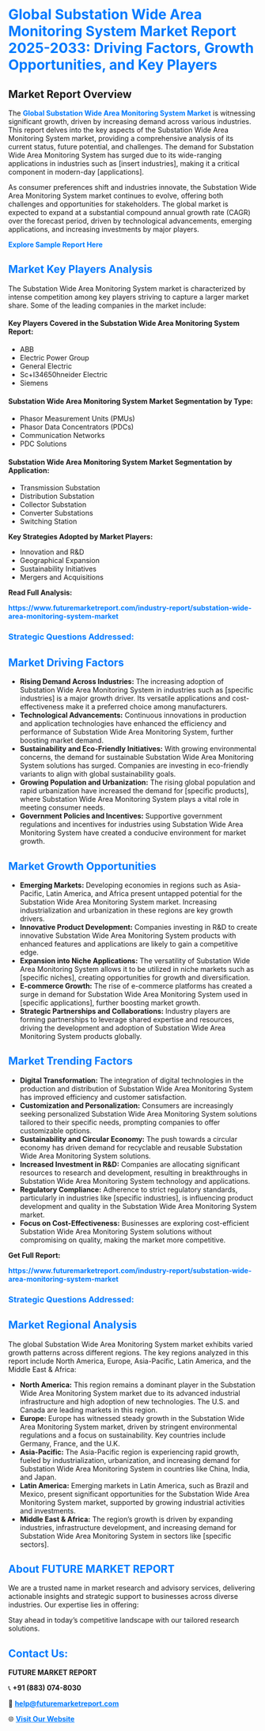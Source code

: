 <h1 style="color: #007BFF;">Global Substation Wide Area Monitoring System Market Report 2025-2033: Driving Factors, Growth Opportunities, and Key Players</h1>

<section id="overview">
<h2>Market Report Overview</h2>
<p>The <a href="https://www.futuremarketreport.com/industry-report/substation-wide-area-monitoring-system-market" style="color: #007BFF; text-decoration: none;"><strong>Global Substation Wide Area Monitoring System Market</strong></a> is witnessing significant growth, driven by increasing demand across various industries. This report delves into the key aspects of the Substation Wide Area Monitoring System market, providing a comprehensive analysis of its current status, future potential, and challenges. The demand for Substation Wide Area Monitoring System has surged due to its wide-ranging applications in industries such as [insert industries], making it a critical component in modern-day [applications].</p>
<p>As consumer preferences shift and industries innovate, the Substation Wide Area Monitoring System market continues to evolve, offering both challenges and opportunities for stakeholders. The global market is expected to expand at a substantial compound annual growth rate (CAGR) over the forecast period, driven by technological advancements, emerging applications, and increasing investments by major players.</p>
</section>

<section id="overview">
<p><a href="https://www.futuremarketreport.com/request-sample/reportId=64188" style="color: #007BFF; text-decoration: none;"><strong>Explore Sample Report Here</strong></a></p>
</section>

<section id="key-players">
<h2 style="color: #007BFF;">Market Key Players Analysis</h2>
<p>The Substation Wide Area Monitoring System market is characterized by intense competition among key players striving to capture a larger market share. Some of the leading companies in the market include:</p>
<h4>Key Players Covered in the Substation Wide Area Monitoring System Report:</h4>
<ul><li>ABB</li><li>Electric Power Group</li><li>General Electric</li><li>Sc+I34650hneider Electric</li><li>Siemens</li></ul>
<h4>Substation Wide Area Monitoring System Market Segmentation by Type:</h4>
<ul><li>Phasor Measurement Units (PMUs)</li><li>Phasor Data Concentrators (PDCs)</li><li>Communication Networks</li><li>PDC Solutions</li></ul>

<h4>Substation Wide Area Monitoring System Market Segmentation by Application:</h4>
<ul><li>Transmission Substation</li><li>Distribution Substation</li><li>Collector Substation</li><li>Converter Substations</li><li>Switching Station</li></ul>
<p><strong>Key Strategies Adopted by Market Players:</strong></p>
<ul>
<li>Innovation and R&D</li>
<li>Geographical Expansion</li>
<li>Sustainability Initiatives</li>
<li>Mergers and Acquisitions</li>
</ul>
</section>

<section>
<p><strong>Read Full Analysis: </strong></p><a href="https://www.futuremarketreport.com/industry-report/substation-wide-area-monitoring-system-market" style="color: #007BFF; text-decoration: none;"><strong>https://www.futuremarketreport.com/industry-report/substation-wide-area-monitoring-system-market</strong></a>
<h3 style="color: #007BFF;">Strategic Questions Addressed:</h3>
</section>

<section id="driving-factors">
<h2 style="color: #007BFF;">Market Driving Factors</h2>
<ul>
<li><strong>Rising Demand Across Industries:</strong> The increasing adoption of Substation Wide Area Monitoring System in industries such as [specific industries] is a major growth driver. Its versatile applications and cost-effectiveness make it a preferred choice among manufacturers.</li>
<li><strong>Technological Advancements:</strong> Continuous innovations in production and application technologies have enhanced the efficiency and performance of Substation Wide Area Monitoring System, further boosting market demand.</li>
<li><strong>Sustainability and Eco-Friendly Initiatives:</strong> With growing environmental concerns, the demand for sustainable Substation Wide Area Monitoring System solutions has surged. Companies are investing in eco-friendly variants to align with global sustainability goals.</li>
<li><strong>Growing Population and Urbanization:</strong> The rising global population and rapid urbanization have increased the demand for [specific products], where Substation Wide Area Monitoring System plays a vital role in meeting consumer needs.</li>
<li><strong>Government Policies and Incentives:</strong> Supportive government regulations and incentives for industries using Substation Wide Area Monitoring System have created a conducive environment for market growth.</li>
</ul>
</section>

<section id="growth-opportunities">
<h2 style="color: #007BFF;">Market Growth Opportunities</h2>
<ul>
<li><strong>Emerging Markets:</strong> Developing economies in regions such as Asia-Pacific, Latin America, and Africa present untapped potential for the Substation Wide Area Monitoring System market. Increasing industrialization and urbanization in these regions are key growth drivers.</li>
<li><strong>Innovative Product Development:</strong> Companies investing in R&D to create innovative Substation Wide Area Monitoring System products with enhanced features and applications are likely to gain a competitive edge.</li>
<li><strong>Expansion into Niche Applications:</strong> The versatility of Substation Wide Area Monitoring System allows it to be utilized in niche markets such as [specific niches], creating opportunities for growth and diversification.</li>
<li><strong>E-commerce Growth:</strong> The rise of e-commerce platforms has created a surge in demand for Substation Wide Area Monitoring System used in [specific applications], further boosting market growth.</li>
<li><strong>Strategic Partnerships and Collaborations:</strong> Industry players are forming partnerships to leverage shared expertise and resources, driving the development and adoption of Substation Wide Area Monitoring System products globally.</li>
</ul>
</section>

<section id="trending-factors">
<h2 style="color: #007BFF;">Market Trending Factors</h2>
<ul>
<li><strong>Digital Transformation:</strong> The integration of digital technologies in the production and distribution of Substation Wide Area Monitoring System has improved efficiency and customer satisfaction.</li>
<li><strong>Customization and Personalization:</strong> Consumers are increasingly seeking personalized Substation Wide Area Monitoring System solutions tailored to their specific needs, prompting companies to offer customizable options.</li>
<li><strong>Sustainability and Circular Economy:</strong> The push towards a circular economy has driven demand for recyclable and reusable Substation Wide Area Monitoring System solutions.</li>
<li><strong>Increased Investment in R&D:</strong> Companies are allocating significant resources to research and development, resulting in breakthroughs in Substation Wide Area Monitoring System technology and applications.</li>
<li><strong>Regulatory Compliance:</strong> Adherence to strict regulatory standards, particularly in industries like [specific industries], is influencing product development and quality in the Substation Wide Area Monitoring System market.</li>
<li><strong>Focus on Cost-Effectiveness:</strong> Businesses are exploring cost-efficient Substation Wide Area Monitoring System solutions without compromising on quality, making the market more competitive.</li>
</ul>
</section>

<section>
<p><strong>Get Full Report: </strong></p><a href="https://www.futuremarketreport.com/industry-report/substation-wide-area-monitoring-system-market" style="color: #007BFF; text-decoration: none;"><strong>https://www.futuremarketreport.com/industry-report/substation-wide-area-monitoring-system-market</strong></a>
<h3 style="color: #007BFF;">Strategic Questions Addressed:</h3>
</section>


<section id="regional-analysis">
<h2 style="color: #007BFF;">Market Regional Analysis</h2>
<p>The global Substation Wide Area Monitoring System market exhibits varied growth patterns across different regions. The key regions analyzed in this report include North America, Europe, Asia-Pacific, Latin America, and the Middle East & Africa:</p>
<ul>
<li><strong>North America:</strong> This region remains a dominant player in the Substation Wide Area Monitoring System market due to its advanced industrial infrastructure and high adoption of new technologies. The U.S. and Canada are leading markets in this region.</li>
<li><strong>Europe:</strong> Europe has witnessed steady growth in the Substation Wide Area Monitoring System market, driven by stringent environmental regulations and a focus on sustainability. Key countries include Germany, France, and the U.K.</li>
<li><strong>Asia-Pacific:</strong> The Asia-Pacific region is experiencing rapid growth, fueled by industrialization, urbanization, and increasing demand for Substation Wide Area Monitoring System in countries like China, India, and Japan.</li>
<li><strong>Latin America:</strong> Emerging markets in Latin America, such as Brazil and Mexico, present significant opportunities for the Substation Wide Area Monitoring System market, supported by growing industrial activities and investments.</li>
<li><strong>Middle East & Africa:</strong> The region’s growth is driven by expanding industries, infrastructure development, and increasing demand for Substation Wide Area Monitoring System in sectors like [specific sectors].</li>
</ul>
</section>

<footer>
<h2 style="color: #007BFF;">About FUTURE MARKET REPORT</h2>
<p>We are a trusted name in market research and advisory services, delivering actionable insights and strategic support to businesses across diverse industries. Our expertise lies in offering:</p>

<p>Stay ahead in today’s competitive landscape with our tailored research solutions.</p>

<h2 style="color: #007BFF;">Contact Us:</h2>
<p><strong>FUTURE MARKET REPORT</strong></p>
<p>📞 <strong>+91 (883) 074-8030</strong></p>
<p>📧 <strong><a href="mailto:help@futuremarketreport.com" style="color: #007BFF;">help@futuremarketreport.com</a></strong></p>
<p>🌐 <strong><a href="https://www.futuremarketreport.com/" style="color: #007BFF;">Visit Our Website</a></strong></p>
</footer>